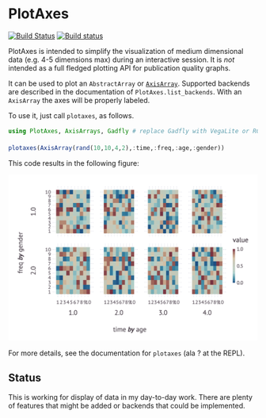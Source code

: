 # PlotAxes

[![Build Status](https://travis-ci.org/haberdashPI/PlotAxes.jl.svg?branch=master)](https://travis-ci.org/haberdashPI/PlotAxes.jl)
[![Build status](https://ci.appveyor.com/api/projects/status/52duehasqjvedj0x/branch/master?svg=true)](https://ci.appveyor.com/project/haberdashPI/plotaxes-jl/branch/master)

PlotAxes is intended to simplify the visualization of medium dimensional data
(e.g. 4-5 dimensions max) during an interactive session. It is *not*
intended as a full fledged plotting API for publication quality graphs.

It can be used to plot an `AbstractArray` or
[`AxisArray`](https://github.com/JuliaArrays/AxisArrays.jl). Supported
backends are described in the documentation of `PlotAxes.list_backends`. With
an `AxisArray` the axes will be properly labeled.

To use it, just call `plotaxes`, as follows.

```julia
using PlotAxes, AxisArrays, Gadfly # replace Gadfly with VegaLite or RCall as desired

plotaxes(AxisArray(rand(10,10,4,2),:time,:freq,:age,:gender))
```

This code results in the following figure:

![2x5 heat map plots of random values](example.png)

For more details, see the documentation for `plotaxes` (ala ? at the REPL).

## Status

This is working for display of data in my day-to-day work. There are plenty
of features that might be added or backends that could be implemented.
